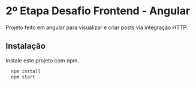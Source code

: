 
# 2º Etapa Desafio Frontend - Angular

Projeto feito em angular para visualizar e criar posts via integração HTTP.

## Instalação

Instale este projeto com npm.

```bash
  npm install
  npm start
```
    